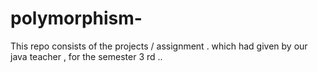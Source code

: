 # polymorphism-
This repo consists of the projects / assignment . which had given by our java teacher , for the semester 3 rd ..

